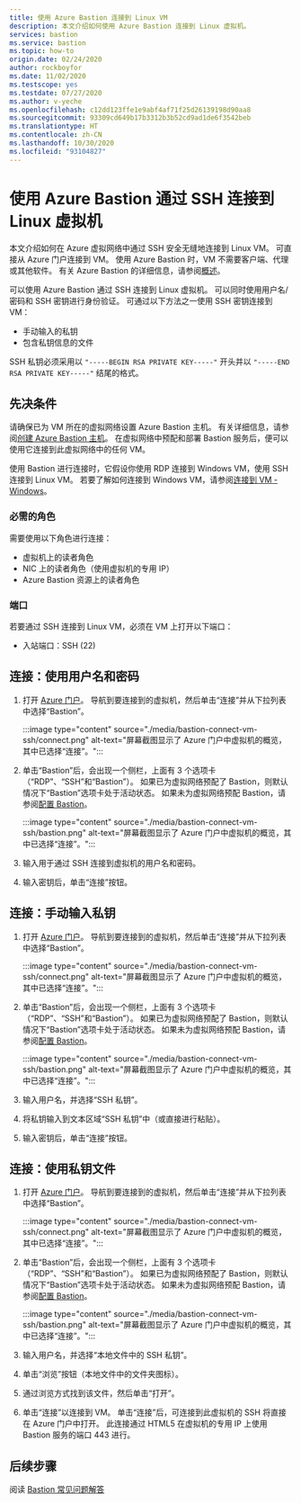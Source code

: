 ```yaml
---
title: 使用 Azure Bastion 连接到 Linux VM
description: 本文介绍如何使用 Azure Bastion 连接到 Linux 虚拟机。
services: bastion
ms.service: bastion
ms.topic: how-to
origin.date: 02/24/2020
author: rockboyfor
ms.date: 11/02/2020
ms.testscope: yes
ms.testdate: 07/27/2020
ms.author: v-yeche
ms.openlocfilehash: c12dd123ffe1e9abf4af71f25d26139198d90aa8
ms.sourcegitcommit: 93309cd649b17b3312b3b52cd9ad1de6f3542beb
ms.translationtype: HT
ms.contentlocale: zh-CN
ms.lasthandoff: 10/30/2020
ms.locfileid: "93104827"
---
```

<!--Verified successfully on 09/07/2020-->
# <a name="connect-using-ssh-to-a-linux-virtual-machine-using-azure-bastion"></a>使用 Azure Bastion 通过 SSH 连接到 Linux 虚拟机

本文介绍如何在 Azure 虚拟网络中通过 SSH 安全无缝地连接到 Linux VM。 可直接从 Azure 门户连接到 VM。 使用 Azure Bastion 时，VM 不需要客户端、代理或其他软件。 有关 Azure Bastion 的详细信息，请参阅[概述](bastion-overview.md)。

可以使用 Azure Bastion 通过 SSH 连接到 Linux 虚拟机。 可以同时使用用户名/密码和 SSH 密钥进行身份验证。 可通过以下方法之一使用 SSH 密钥连接到 VM：

* 手动输入的私钥
* 包含私钥信息的文件

SSH 私钥必须采用以 `"-----BEGIN RSA PRIVATE KEY-----"` 开头并以 `"-----END RSA PRIVATE KEY-----"` 结尾的格式。

## <a name="prerequisites"></a>先决条件

请确保已为 VM 所在的虚拟网络设置 Azure Bastion 主机。 有关详细信息，请参阅[创建 Azure Bastion 主机](./tutorial-create-host-portal.md)。 在虚拟网络中预配和部署 Bastion 服务后，便可以使用它连接到此虚拟网络中的任何 VM。 

使用 Bastion 进行连接时，它假设你使用 RDP 连接到 Windows VM，使用 SSH 连接到 Linux VM。 若要了解如何连接到 Windows VM，请参阅[连接到 VM - Windows](bastion-connect-vm-rdp.md)。

### <a name="required-roles"></a>必需的角色

需要使用以下角色进行连接：

* 虚拟机上的读者角色
* NIC 上的读者角色（使用虚拟机的专用 IP）
* Azure Bastion 资源上的读者角色

### <a name="ports"></a>端口

若要通过 SSH 连接到 Linux VM，必须在 VM 上打开以下端口：

* 入站端口：SSH (22)

<a name="username"></a>
## <a name="connect-using-username-and-password"></a>连接：使用用户名和密码

1. 打开 [Azure 门户](https://portal.azure.cn)。 导航到要连接到的虚拟机，然后单击“连接”并从下拉列表中选择“Bastion”。

    :::image type="content" source="./media/bastion-connect-vm-ssh/connect.png" alt-text="屏幕截图显示了 Azure 门户中虚拟机的概览，其中已选择“连接”。":::
1. 单击“Bastion”后，会出现一个侧栏，上面有 3 个选项卡（“RDP”、“SSH”和“Bastion”）。 如果已为虚拟网络预配了 Bastion，则默认情况下“Bastion”选项卡处于活动状态。 如果未为虚拟网络预配 Bastion，请参阅[配置 Bastion](./tutorial-create-host-portal.md)。

    :::image type="content" source="./media/bastion-connect-vm-ssh/bastion.png" alt-text="屏幕截图显示了 Azure 门户中虚拟机的概览，其中已选择“连接”。":::
1. 输入用于通过 SSH 连接到虚拟机的用户名和密码。
1. 输入密钥后，单击“连接”按钮。

<a name="privatekey"></a>
## <a name="connect-manually-enter-a-private-key"></a>连接：手动输入私钥

1. 打开 [Azure 门户](https://portal.azure.cn)。 导航到要连接到的虚拟机，然后单击“连接”并从下拉列表中选择“Bastion”。

    :::image type="content" source="./media/bastion-connect-vm-ssh/connect.png" alt-text="屏幕截图显示了 Azure 门户中虚拟机的概览，其中已选择“连接”。":::
1. 单击“Bastion”后，会出现一个侧栏，上面有 3 个选项卡（“RDP”、“SSH”和“Bastion”）。 如果已为虚拟网络预配了 Bastion，则默认情况下“Bastion”选项卡处于活动状态。 如果未为虚拟网络预配 Bastion，请参阅[配置 Bastion](./tutorial-create-host-portal.md)。

    :::image type="content" source="./media/bastion-connect-vm-ssh/bastion.png" alt-text="屏幕截图显示了 Azure 门户中虚拟机的概览，其中已选择“连接”。":::
1. 输入用户名，并选择“SSH 私钥”。
1. 将私钥输入到文本区域“SSH 私钥”中（或直接进行粘贴）。
1. 输入密钥后，单击“连接”按钮。

<a name="ssh"></a>
## <a name="connect-using-a-private-key-file"></a>连接：使用私钥文件

1. 打开 [Azure 门户](https://portal.azure.cn)。 导航到要连接到的虚拟机，然后单击“连接”并从下拉列表中选择“Bastion”。

    :::image type="content" source="./media/bastion-connect-vm-ssh/connect.png" alt-text="屏幕截图显示了 Azure 门户中虚拟机的概览，其中已选择“连接”。":::
1. 单击“Bastion”后，会出现一个侧栏，上面有 3 个选项卡（“RDP”、“SSH”和“Bastion”）。 如果已为虚拟网络预配了 Bastion，则默认情况下“Bastion”选项卡处于活动状态。 如果未为虚拟网络预配 Bastion，请参阅[配置 Bastion](./tutorial-create-host-portal.md)。

    :::image type="content" source="./media/bastion-connect-vm-ssh/bastion.png" alt-text="屏幕截图显示了 Azure 门户中虚拟机的概览，其中已选择“连接”。":::
1. 输入用户名，并选择“本地文件中的 SSH 私钥”。
1. 单击“浏览”按钮（本地文件中的文件夹图标）。
1. 通过浏览方式找到该文件，然后单击“打开”。
1. 单击“连接”以连接到 VM。 单击“连接”后，可连接到此虚拟机的 SSH 将直接在 Azure 门户中打开。 此连接通过 HTML5 在虚拟机的专用 IP 上使用 Bastion 服务的端口 443 进行。

## <a name="next-steps"></a>后续步骤

阅读 [Bastion 常见问题解答](bastion-faq.md)

<!-- Update_Description: update meta properties, wording update, update link -->